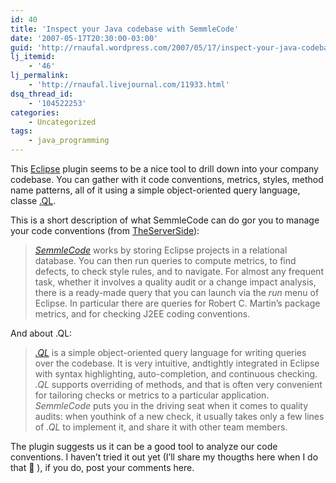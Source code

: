 ```yaml
---
id: 40
title: 'Inspect your Java codebase with SemmleCode'
date: '2007-05-17T20:30:00-03:00'
guid: 'http://rnaufal.wordpress.com/2007/05/17/inspect-your-java-codebase-with-semmlecode/'
lj_itemid:
    - '46'
lj_permalink:
    - 'http://rnaufal.livejournal.com/11933.html'
dsq_thread_id:
    - '104522253'
categories:
    - Uncategorized
tags:
    - java_programming
---
```


This [Eclipse](http://www.eclipse.org/) plugin seems to be a nice tool to drill down into your company codebase. You can gather with it code conventions, metrics, styles, method name patterns, all of it using a simple object-oriented query language, classe [.QL](http://semmle.com/product/ql).

This is a short description of what SemmleCode can do gor you to manage your code conventions (from [TheServerSide](http://www.theserverside.com/news/thread.tss?thread_id=45262)):

> *[SemmleCode](http://semmle.com/product/SemmleCode)* works by storing Eclipse projects in a relational database. You can then run queries to compute metrics, to find defects, to check style rules, and to navigate. For almost any frequent task, whether it involves a quality audit or a change impact analysis, there is a ready-made query that you can launch via the *run* menu of Eclipse. In particular there are queries for Robert C. Martin’s package metrics, and for checking J2EE coding conventions.

And about .QL:

> [*.QL*](http://semmle.com/product/ql) is a simple object-oriented query language for writing queries over the codebase. It is very intuitive, andtightly integrated in Eclipse with syntax highlighting, auto-completion, and continuous checking. *.QL* supports overriding of methods, and that is often very convenient for tailoring checks or metrics to a particular application. *SemmleCode* puts you in the driving seat when it comes to quality audits: when youthink of a new check, it usually takes only a few lines of *.QL* to implement it, and share it with other team members.

The plugin suggests us it can be a good tool to analyze our code conventions. I haven’t tried it out yet (I’ll share my thougths here when I do that 🙂 ), if you do, post your comments here.